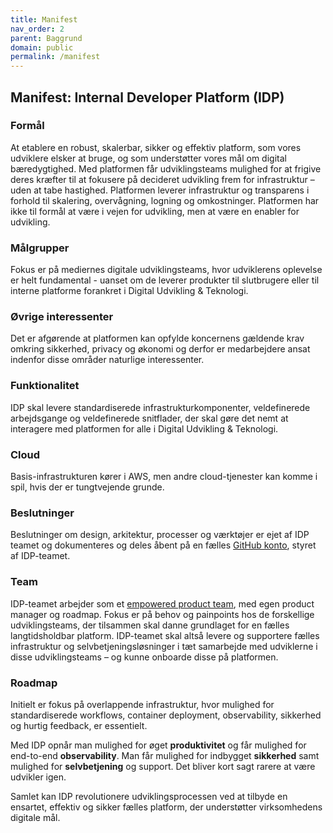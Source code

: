 ```yaml
---
title: Manifest
nav_order: 2
parent: Baggrund
domain: public
permalink: /manifest
---
```



## Manifest: Internal Developer Platform (IDP) 

### **Formål**
At etablere en robust, skalerbar, sikker og effektiv platform, som vores udviklere elsker at bruge, og 
som understøtter vores mål om digital bæredygtighed. Med platformen får udviklingsteams mulighed for at 
frigive deres kræfter til at fokusere på decideret udvikling frem for infrastruktur – uden at tabe hastighed. 
Platformen leverer infrastruktur og transparens i forhold til skalering, overvågning, logning og omkostninger. 
Platformen har ikke til formål at være i vejen for udvikling, men at være en enabler for udvikling.

### **Målgrupper**
Fokus er på mediernes digitale udviklingsteams, hvor udviklerens oplevelse er helt fundamental - uanset om de 
leverer produkter til slutbrugere eller til interne platforme forankret i Digital Udvikling & Teknologi.

### **Øvrige interessenter**
Det er afgørende at platformen kan opfylde koncernens gældende krav omkring sikkerhed, privacy og økonomi og 
derfor er medarbejdere ansat indenfor disse områder naturlige interessenter.

### **Funktionalitet**
IDP skal levere standardiserede infrastrukturkomponenter, veldefinerede arbejdsgange og veldefinerede snitflader, 
der skal gøre det nemt at interagere med platformen for alle i Digital Udvikling & Teknologi.

### **Cloud**
Basis-infrastrukturen kører i AWS, men andre cloud-tjenester kan komme i spil, hvis der er tungtvejende grunde.

### **Beslutninger**
Beslutninger om design, arkitektur, processer og værktøjer er ejet af IDP teamet og dokumenteres og deles åbent på 
en fælles [GitHub konto](https://github.com/test-jppolitikenshus/internal-developer-platform/tree/main/architecture-decision-records#readme), styret af IDP-teamet.

### **Team**
IDP-teamet arbejder som et [empowered product team](https://www.thoughtworks.com/radar/techniques/platform-engineering-product-teams), med 
egen product manager og roadmap. Fokus er på behov og painpoints hos de forskellige udviklingsteams, der tilsammen skal danne grundlaget for 
en fælles langtidsholdbar platform. IDP-teamet skal altså levere og supportere fælles infrastruktur og selvbetjeningsløsninger i 
tæt samarbejde med udviklerne i disse udviklingsteams – og kunne onboarde disse på platformen.

### **Roadmap**
Initielt er fokus på overlappende infrastruktur, hvor mulighed for standardiserede workflows, container deployment, observability, sikkerhed og hurtig feedback, er essentielt.

Med IDP opnår man mulighed for øget **produktivitet** og får mulighed for end-to-end **observability**. Man får mulighed for 
indbygget **sikkerhed** samt mulighed for **selvbetjening** og support. Det bliver kort sagt rarere at være udvikler igen.

Samlet kan IDP revolutionere udviklingsprocessen ved at tilbyde en ensartet, effektiv og sikker fælles platform, der understøtter virksomhedens digitale mål.
